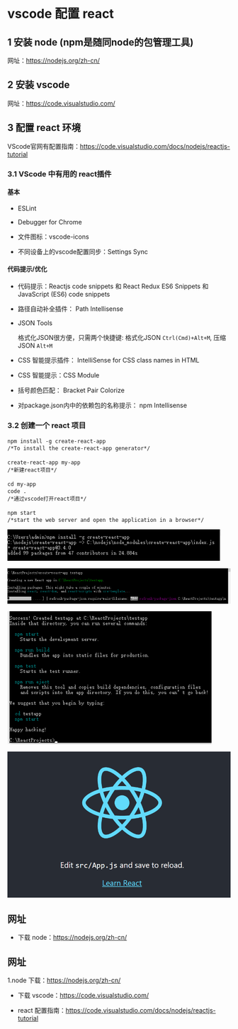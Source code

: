 # vscode 配置 react

## 1 安装 node (npm是随同node的包管理工具)

网址：https://nodejs.org/zh-cn/

## 2 安装 vscode

网址：https://code.visualstudio.com/

## 3 配置 react 环境

VScode官网有配置指南：https://code.visualstudio.com/docs/nodejs/reactjs-tutorial

### 3.1 VScode 中有用的 react插件

#### 基本

- ESLint

- Debugger for Chrome

- 文件图标：vscode-icons

- 不同设备上的vscode配置同步：Settings Sync

#### 代码提示/优化

- 代码提示：Reactjs code snippets 和 React Redux ES6 Snippets 和 JavaScript (ES6) code snippets

- 路径自动补全插件： Path Intellisense

- JSON Tools

   格式化JSON很方便，只需两个快捷键: 格式化JSON `Ctrl(Cmd)+Alt+M`, 压缩JSON `Alt+M`

- CSS 智能提示插件： IntelliSense for CSS class names in HTML

- CSS 智能提示：CSS Module 

- 括号颜色匹配： Bracket Pair Colorize

-  对package.json内中的依赖包的名称提示： npm Intellisense

### 3.2 创建一个 react 项目

```
npm install -g create-react-app  
/*To install the create-react-app generator*/

create-react-app my-app
/*新建react项目*/

cd my-app
code .
/*通过vscode打开react项目*/

npm start
/*start the web server and open the application in a browser*/
```



![](https://raw.githubusercontent.com/nxkjwbxewudh/testReact/master/images/xiong/001.PNG)



![](https://raw.githubusercontent.com/nxkjwbxewudh/testReact/master/images/xiong/002.PNG)



![](https://raw.githubusercontent.com/nxkjwbxewudh/testReact/master/images/xiong/003.PNG)



![](https://raw.githubusercontent.com/nxkjwbxewudh/testReact/master/images/xiong/004.PNG)



## 网址

- 下载 node：https://nodejs.org/zh-cn/

## 网址

1.node 下载：https://nodejs.org/zh-cn/

- 下载 vscode：https://code.visualstudio.com/


-  react 配置指南：https://code.visualstudio.com/docs/nodejs/reactjs-tutorial